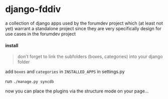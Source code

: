 # django-fddiv
a collection of django apps used by the forumdev project which (at least not yet) warrant a standalone project since they are very specifically design for use cases in the forumdev project 

#### install

> don't forget to link the subfolders (boxes, categories) into your django folder

add `boxes` and `categories` in `INSTALLED_APPS` in settings.py

run `./manage.py syncdb`

now you can place the plugins via the structure mode on your page...
